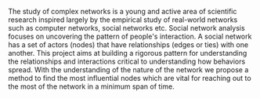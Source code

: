 The study of complex networks is a young and active area of scientific research inspired largely by the empirical study of real-world networks such as computer networks, social networks etc. Social network analysis focuses on uncovering the pattern of people's interaction. A social network has a set of actors (nodes) that have relationships (edges or ties) with one another. This project aims at building a rigorous pattern for understanding the relationships and interactions critical to understanding how behaviors spread. With the understanding of the nature of the network  we propose a method to find the most influential nodes which are vital for reaching out to the most of the network in a minimum span of time.

